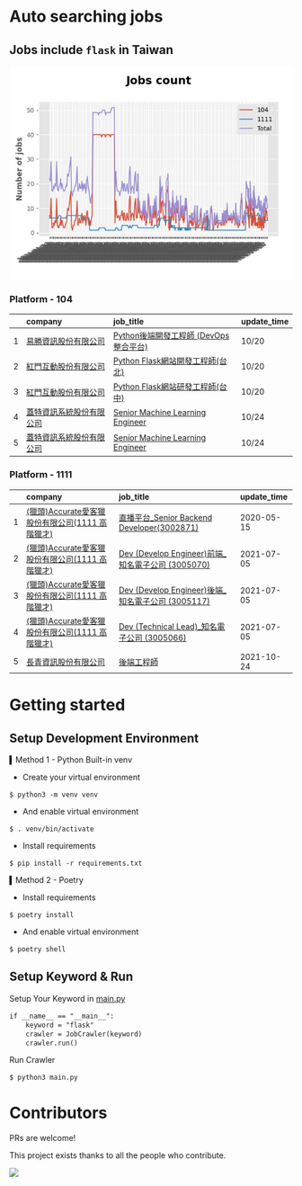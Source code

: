 # Auto searching jobs

## Jobs include `flask` in Taiwan 

 ![image](./doc/plot_img.jpg)


### Platform - 104


|    | company                                                                                | job_title                                                                                         | update_time   |
|---:|:---------------------------------------------------------------------------------------|:--------------------------------------------------------------------------------------------------|:--------------|
|  1 | [易勝資訊股份有限公司](https://www.104.com.tw/company/1a2x6bj8og?jobsource=jolist_a_relevance)   | [Python後端開發工程師 (DevOps整合平台)](https://www.104.com.tw/job/7asvo?jobsource=jolist_a_relevance)       | 10/20         |
|  2 | [紅門互動股份有限公司](https://www.104.com.tw/company/oh4m67k?jobsource=jolist_a_relevance)      | [Python Flask網站開發工程師(台北)](https://www.104.com.tw/job/6xtfl?jobsource=jolist_a_relevance)          | 10/20         |
|  3 | [紅門互動股份有限公司](https://www.104.com.tw/company/oh4m67k?jobsource=jolist_a_relevance)      | [Python Flask網站研發工程師(台中)](https://www.104.com.tw/job/6kf9h?jobsource=jolist_a_relevance)          | 10/20         |
|  4 | [蓋特資訊系統股份有限公司](https://www.104.com.tw/company/1a2x6biptb?jobsource=jolist_a_relevance) | [Senior Machine Learning Engineer](https://www.104.com.tw/job/6e6r8?jobsource=jolist_a_relevance) | 10/24         |
|  5 | [蓋特資訊系統股份有限公司](https://www.104.com.tw/company/1a2x6biptb?jobsource=jolist_c_date)      | [Senior Machine Learning Engineer](https://www.104.com.tw/job/6e6r8?jobsource=jolist_c_date)      | 10/24         |

### Platform - 1111


|    | company                                                                    | job_title                                                                          | update_time   |
|---:|:---------------------------------------------------------------------------|:-----------------------------------------------------------------------------------|:--------------|
|  1 | [(獵頭)Accurate愛客獵股份有限公司(1111 高階獵才)](https://www.1111.com.tw/corp/69647966/) | [直播平台_Senior Backend Developer(3002871)](https://www.1111.com.tw/job/85960420/)    | 2020-05-15    |
|  2 | [(獵頭)Accurate愛客獵股份有限公司(1111 高階獵才)](https://www.1111.com.tw/corp/69647966/) | [Dev (Develop Engineer)前端_知名電子公司 (3005070)](https://www.1111.com.tw/job/97460023/) | 2021-07-05    |
|  3 | [(獵頭)Accurate愛客獵股份有限公司(1111 高階獵才)](https://www.1111.com.tw/corp/69647966/) | [Dev (Develop Engineer)後端_知名電子公司 (3005117)](https://www.1111.com.tw/job/97460074/) | 2021-07-05    |
|  4 | [(獵頭)Accurate愛客獵股份有限公司(1111 高階獵才)](https://www.1111.com.tw/corp/69647966/) | [Dev (Technical Lead)_知名電子公司 (3005066)](https://www.1111.com.tw/job/97459998/)     | 2021-07-05    |
|  5 | [長青資訊股份有限公司](https://www.1111.com.tw/corp/71694811/)                       | [後端工程師](https://www.1111.com.tw/job/85012186/)                                     | 2021-10-24    |



# Getting started
## Setup Development Environment
▍Method 1 - Python Built-in venv

- Create your virtual environment
```
$ python3 -m venv venv
```
- And enable virtual environment
```
$ . venv/bin/activate
```
- Install requirements
```
$ pip install -r requirements.txt 
```

▍Method 2 - Poetry
- Install requirements
```
$ poetry install
```
- And enable virtual environment
```
$ poetry shell
```

## Setup Keyword & Run

Setup Your Keyword in [main.py](./main.py#L88)
```
if __name__ == "__main__":
    keyword = "flask"
    crawler = JobCrawler(keyword)
    crawler.run()
```

Run Crawler
```
$ python3 main.py
```

# Contributors
PRs are welcome!

This project exists thanks to all the people who contribute.

<a href="https://github.com/hsuanchi/auto-search-flask-job/graphs/contributors">
  <img src="https://contrib.rocks/image?repo=hsuanchi/auto-search-flask-job"/>
</a>
